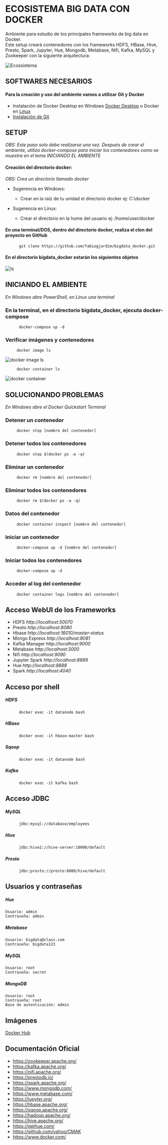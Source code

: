 
# ECOSISTEMA BIG DATA CON DOCKER

Ambiente para estudio de los principales frameworks de big data en Docker.
<br> Este setup creará contenedores con los frameworks HDFS, HBase, Hive, Presto, Spark, Jupyter, Hue, Mongodb, Metabase, Nifi, Kafka, MySQL y Zookeeper con la siguiente arquitectura:
<br>  

![Ecossistema](ecosystem.jpeg)

## SOFTWARES NECESARIOS
#### Para la creación y uso del ambiente vamos a utilizar Git y Docker
   * Instalación de Docker Desktop en Windows [Docker Desktop](https://hub.docker.com/editions/community/docker-ce-desktop-windows) o Docker en [Linux](https://docs.docker.com/install/linux/docker-ce/ubuntu/)
   * [Instalación de Git](https://git-scm.com/book/pt-br/v2/Come%C3%A7ando-Instalando-o-Git)
   
## SETUP
*OBS: Este paso solo debe realizarse una vez. Después de crear el ambiente, utiliza docker-compose para iniciar los contenedores como se muestra en el tema INICIANDO EL AMBIENTE* 

#### Creación del directorio docker:
*OBS: Crea un directorio llamado docker*

   *  Sugerencia en Windows:
      *  Crear en la raíz de tu unidad el directorio docker
         ej: C:\\docker
          
   * Sugerencia en Linux:
      * Crear el directorio en la home del usuario
        ej: /home/user/docker

#### En una terminal/DOS, dentro del directorio docker, realiza el clon del proyecto en GitHub
          git clone https://github.com/fabiogjardim/bigdata_docker.git

#### En el directorio bigdata_docker estarán los siguientes objetos
![ls](ls.JPG)

   
## INICIANDO EL AMBIENTE

  *En Windows abre PowerShell, en Linux una terminal*

### En la terminal, en el directorio bigdata_docker, ejecuta docker-compose
          docker-compose up -d        

### Verificar imágenes y contenedores
 
         docker image ls

![docker image ls](docker_image_ls.JPG)

         docker container ls

![docker container](docker_container_ls.JPG)

## SOLUCIONANDO PROBLEMAS 

  *En Windows abre el Docker Quickstart Terminal*

### Detener un contenedor
         docker stop [nombre del contenedor]      

### Detener todos los contenedores
         docker stop $(docker ps -a -q)
  
### Eliminar un contenedor
         docker rm [nombre del contenedor]

### Eliminar todos los contenedores
         docker rm $(docker ps -a -q)         

### Datos del contenedor
         docker container inspect [nombre del contenedor]

### Iniciar un contenedor
         docker-compose up -d [nombre del contenedor]

### Iniciar todos los contenedores
         docker-compose up -d 

### Acceder al log del contenedor
         docker container logs [nombre del contenedor] 

## Acceso WebUI de los Frameworks
 
* HDFS *http://localhost:50070*
* Presto *http://localhost:8080*
* Hbase *http://localhost:16010/master-status*
* Mongo Express *http://localhost:8081*
* Kafka Manager *http://localhost:9000*
* Metabase *http://localhost:3000*
* Nifi *http://localhost:9090*
* Jupyter Spark *http://localhost:8889*
* Hue *http://localhost:8888*
* Spark *http://localhost:4040*

## Acceso por shell

   ##### HDFS

          docker exec -it datanode bash

   ##### HBase

          docker exec -it hbase-master bash

   ##### Sqoop

          docker exec -it datanode bash
        
   ##### Kafka

          docker exec -it kafka bash

## Acceso JDBC

   ##### MySQL
          jdbc:mysql://database/employees

   ##### Hive

          jdbc:hive2://hive-server:10000/default

   ##### Presto

          jdbc:presto://presto:8080/hive/default

## Usuarios y contraseñas

   ##### Hue
    Usuario: admin
    Contraseña: admin

   ##### Metabase
    Usuario: bigdata@class.com
    Contraseña: bigdata123 

   ##### MySQL
    Usuario: root
    Contraseña: secret   
   
   ##### MongoDB
    Usuario: root
    Contraseña: root
    Base de autenticación: admin

## Imágenes    

[Docker Hub](https://hub.docker.com/u/fjardim)

## Documentación Oficial

* https://zookeeper.apache.org/
* https://kafka.apache.org/
* https://nifi.apache.org/
* https://prestodb.io/
* https://spark.apache.org/
* https://www.mongodb.com/
* https://www.metabase.com/
* https://jupyter.org/
* https://hbase.apache.org/
* https://sqoop.apache.org/
* https://hadoop.apache.org/
* https://hive.apache.org/
* https://gethue.com/
* https://github.com/yahoo/CMAK
* https://www.docker.com/

